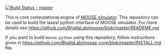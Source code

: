 [![Build Status - master](https://travis-ci.org/BhallaLab/moose-core.svg?branch=master)](https://travis-ci.org/BhallaLab/moose-core) 

This is core computational engine of [MOOSE simulator](https://github.com/BhallaLab/moose). This repository can be 
used to build the lasest python interface of MOOSE simulator. For more details 
see https://github.com/BhallaLab/moose/blob/master/READEME.md 

If you want to build `moose-python` using this repository, follow instructions given 
in https://github.com/BhallaLab/moose-core/blob/master/INSTALL.md file. 

